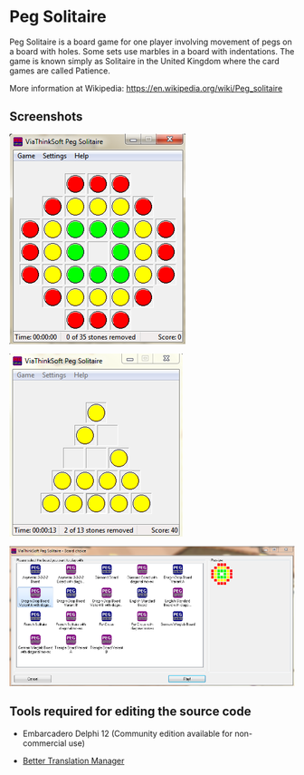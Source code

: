 
# Peg Solitaire

Peg Solitaire is a board game for one player involving movement of pegs on a board with holes. Some sets use marbles in a board with indentations. The game is known simply as Solitaire in the United Kingdom where the card games are called Patience.

More information at Wikipedia: https://en.wikipedia.org/wiki/Peg_solitaire

## Screenshots

![Round board](Screenshot1.png)

![Triangle board](Screenshot2.png)

![Board selection](Screenshot3.png)

## Tools required for editing the source code

* Embarcadero Delphi 12 (Community edition available for non-commercial use)

* [Better Translation Manager](https://github.com/andersmelander/better-translation-manager/)
